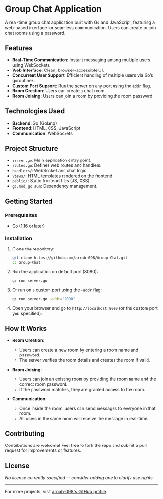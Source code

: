 # Group Chat Application

A real-time group chat application built with Go and JavaScript, featuring a web-based interface for seamless communication. Users can create or join chat rooms using a password.

## Features

* **Real-Time Communication**: Instant messaging among multiple users using WebSockets.
* **Web Interface**: Clean, browser-accessible UI.
* **Concurrent User Support**: Efficient handling of multiple users via Go’s goroutines.
* **Custom Port Support**: Run the server on any port using the `addr` flag.
* **Room Creation**: Users can create a chat room.
* **Room Joining**: Users can join a room by providing the room password.

## Technologies Used

* **Backend**: Go (Golang)
* **Frontend**: HTML, CSS, JavaScript
* **Communication**: WebSockets

## Project Structure

* `server.go`: Main application entry point.
* `routes.go`: Defines web routes and handlers.
* `handlers/`: WebSocket and chat logic.
* `views/`: HTML templates rendered on the frontend.
* `public/`: Static frontend files (JS, CSS).
* `go.mod`, `go.sum`: Dependency management.

## Getting Started

### Prerequisites

* Go (1.16 or later)

### Installation

1. Clone the repository:

   ```bash
   git clone https://github.com/arnab-098/Group-Chat.git
   cd Group-Chat
   ```

2. Run the application on default port (8080):

   ```bash
   go run server.go
   ```

3. Or run on a custom port using the `-addr` flag:

   ```bash
   go run server.go -addr="9090"
   ```

4. Open your browser and go to `http://localhost:8080` (or the custom port you specified).

## How It Works

* **Room Creation**:

  * Users can create a new room by entering a room name and password.
  * The server verifies the room details and creates the room if valid.

* **Room Joining**:

  * Users can join an existing room by providing the room name and the correct room password.
  * If the password matches, they are granted access to the room.

* **Communication**:

  * Once inside the room, users can send messages to everyone in that room.
  * All users in the same room will receive the message in real-time.

## Contributing

Contributions are welcome! Feel free to fork the repo and submit a pull request for improvements or features.

## License

*No license currently specified — consider adding one to clarify use rights.*

---

For more projects, visit [arnab-098's GitHub profile](https://github.com/arnab-098/).
